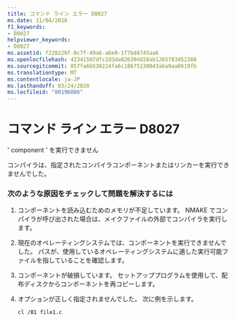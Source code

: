 ```yaml
---
title: コマンド ライン エラー D8027
ms.date: 11/04/2016
f1_keywords:
- D8027
helpviewer_keywords:
- D8027
ms.assetid: f228220f-0c7f-49a6-a6e0-1f7bd4745aa6
ms.openlocfilehash: 42341507dfc2d3da02639dd28ab1265783452388
ms.sourcegitcommit: 857fa6b530224fa6c18675138043aba9aa0619fb
ms.translationtype: MT
ms.contentlocale: ja-JP
ms.lasthandoff: 03/24/2020
ms.locfileid: "80196886"
---
```

# <a name="command-line-error-d8027"></a>コマンド ライン エラー D8027

' component ' を実行できません

コンパイラは、指定されたコンパイラコンポーネントまたはリンカーを実行できませんでした。

### <a name="to-fix-by-checking-the-following-possible-causes"></a>次のような原因をチェックして問題を解決するには

1. コンポーネントを読み込むためのメモリが不足しています。 NMAKE でコンパイラが呼び出された場合は、メイクファイルの外部でコンパイラを実行します。

1. 現在のオペレーティングシステムでは、コンポーネントを実行できませんでした。 パスが、使用しているオペレーティングシステムに適した実行可能ファイルを指していることを確認します。

1. コンポーネントが破損しています。 セットアッププログラムを使用して、配布ディスクからコンポーネントを再コピーします。

1. オプションが正しく指定されませんでした。 次に例を示します。

    ```
    cl /B1 file1.c
    ```
